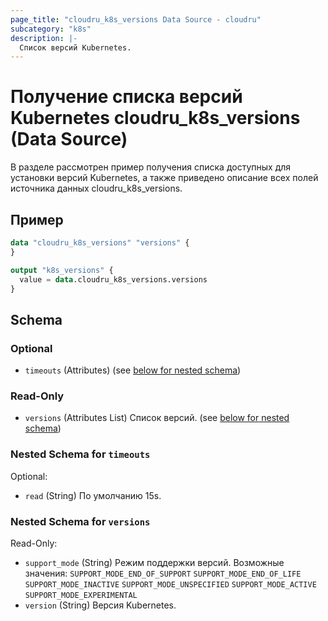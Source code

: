 ```yaml
---
page_title: "cloudru_k8s_versions Data Source - cloudru"
subcategory: "k8s"
description: |-
  Список версий Kubernetes.
---
```


# Получение списка версий Kubernetes cloudru_k8s_versions (Data Source)

В разделе рассмотрен пример получения списка доступных для установки версий Kubernetes, а также приведено описание всех полей источника данных cloudru_k8s_versions.

## Пример

```terraform
data "cloudru_k8s_versions" "versions" {
}

output "k8s_versions" {
  value = data.cloudru_k8s_versions.versions
}
```

<!-- schema generated by tfplugindocs -->
## Schema

### Optional

- `timeouts` (Attributes) (see [below for nested schema](#nestedatt--timeouts))

### Read-Only

- `versions` (Attributes List) Список версий. (see [below for nested schema](#nestedatt--versions))

<a id="nestedatt--timeouts"></a>
### Nested Schema for `timeouts`

Optional:

- `read` (String) По умолчанию 15s.


<a id="nestedatt--versions"></a>
### Nested Schema for `versions`

Read-Only:

- `support_mode` (String) Режим поддержки версий. Возможные значения: `SUPPORT_MODE_END_OF_SUPPORT` `SUPPORT_MODE_END_OF_LIFE` `SUPPORT_MODE_INACTIVE` `SUPPORT_MODE_UNSPECIFIED` `SUPPORT_MODE_ACTIVE` `SUPPORT_MODE_EXPERIMENTAL`
- `version` (String) Версия Kubernetes.